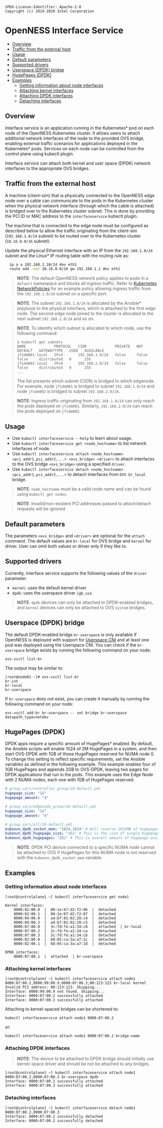 ```text
SPDX-License-Identifier: Apache-2.0
Copyright (c) 2019-2020 Intel Corporation
```
<!-- omit in toc -->
# OpenNESS Interface Service
- [Overview](#overview)
- [Traffic from the external host](#traffic-from-the-external-host)
- [Usage](#usage)
- [Default parameters](#default-parameters)
- [Supported drivers](#supported-drivers)
- [Userspace (DPDK) bridge](#userspace-dpdk-bridge)
- [HugePages (DPDK)](#hugepages-dpdk)
- [Examples](#examples)
	- [Getting information about node interfaces](#getting-information-about-node-interfaces)
	- [Attaching kernel interfaces](#attaching-kernel-interfaces)
	- [Attaching DPDK interfaces](#attaching-dpdk-interfaces)
	- [Detaching interfaces](#detaching-interfaces)

## Overview

Interface service is an application running in the Kubernetes\* pod on each node of the OpenNESS Kubernetes cluster. It allows users to attach additional network interfaces of the node to the provided OVS bridge, enabling external traffic scenarios for applications deployed in the Kubernetes\* pods. Services on each node can be controlled from the control plane using kubectl plugin.

Interface service can attach both kernel and user space (DPDK) network interfaces to the appropriate OVS bridges.

## Traffic from the external host

A machine (client-sim) that is physically connected to the OpenNESS edge node over a cable can communicate to the pods in the Kubernetes cluster when the physical network interface (through which the cable is attached) is bridged over to the Kubernetes cluster subnet. This is done by providing the PCI ID or MAC address to the `interfaceservice` kubectl plugin.

The machine that is connected to the edge node must be configured as described below to allow the traffic originating from the client-sim (`192.168.1.0/24` subnet) to be routed over to the Kubernetes cluster (`10.16.0.0/16` subnet).

Update the physical Ethernet interface with an IP from the `192.168.1.0/24` subnet and the Linux\* IP routing table with the routing rule as:
```bash
  ip a a 192.168.1.10/24 dev eth1
  route add -net 10.16.0.0/16 gw 192.168.1.1 dev eth1
```

> **NOTE**: The default OpenNESS network policy applies to pods in a `default` namespace and blocks all ingress traffic. Refer to [Kubernetes NetworkPolicies](https://github.com/otcshare/ido-specs/blob/master/doc/applications-onboard/network-edge-applications-onboarding.md#applying-kubernetes-network-policies) for an example policy allowing ingress traffic from the `192.168.1.0/24` subnet on a specific port.

> **NOTE**: The subnet `192.168.1.0/24` is allocated by the Ansible\* playbook to the physical interface, which is attached to the first edge node. The second edge node joined to the cluster is allocated to the next subnet `192.168.2.0/24` and so on.

> **NOTE**: To identify which subnet is allocated to which node, use the following command:
>  ```shell
>  $ kubectl get subnets
>  NAME             PROTOCOL   CIDR             PRIVATE   NAT     DEFAULT   GATEWAYTYPE   USED   AVAILABLE
>  jfsdm001-local   IPv4       192.168.1.0/24   false     false   false     distributed   0      255
>  jfsdm002-local   IPv4       192.168.2.0/24   false     false   false     distributed   0      255
>  ...
>  ```
>
> The list presents which subnet (CIDR) is bridged to which edgenode. For example, node `jfsdm001` is bridged to subnet `192.168.1.0/24` and node `jfsdm002` is bridged to subnet `192.168.2.0/24`.

> **NOTE**: Ingress traffic originating from `192.168.1.0/24` can only reach the pods deployed on `jfsdm001`. Similarly, `192.168.2.0/24` can reach the pods deployed on `jfsdm002`.

## Usage

* Use `kubectl interfaceservice --help` to learn about usage.
* Use `kubectl interfaceservice get <node_hostname>` to list network interfaces of node.
* Use `kubectl interfaceservice attach <node_hostname> <pci_addr1,pci_addr2,...> <ovs_bridge> <driver>` to attach interfaces to the OVS bridge `<ovs_bridge>` using a specified `driver`.
* Use `kubectl interfaceservice detach <node_hostname> <pci_addr1,pci_addr2,...>` to detach interfaces from `OVS br_local` bridge.

>**NOTE**: `node_hostname` must be a valid node name and can be found using `kubectl get nodes`.

>**NOTE**: Invalid/non-existent PCI addresses passed to attach/detach requests will be ignored

## Default parameters

The parameters `<ovs_bridge>` and `<driver>` are optional for the `attach` command. The default values are `br-local` for OVS bridge and `kernel` for driver. User can omit both values or driver only if they like to.
<!-- fix last sentence above. Make it more clear. Driver only? or driver, as needed?. -->

## Supported drivers 

Currently, interface service supports the following values of the `driver` parameter:
- `kernel`: uses the default kernel driver
- `dpdk`: uses the userspace driver `igb_uio`

>**NOTE**: `dpdk` devices can only be attached to DPDK-enabled bridges, and `kernel` devices can only be attached to OVS `system` bridges.

## Userspace (DPDK) bridge

The default DPDK-enabled bridge `br-userspace` is only available if OpenNESS is deployed with support for [Userspace CNI](https://github.com/otcshare/ido-specs/blob/master/doc/buiding-blocks/dataplane/openness-userspace-cni.md) and at least one pod was deployed using the Userspace CNI. You can check if the `br-userspace` bridge exists by running the following command on your node:

```shell
ovs-vsctl list-br
```

The output may be similar to:

```shell
[root@node01 ~]# ovs-vsctl list-br
br-int
br-local
br-userspace
```

If `br-userspace` does not exist, you can create it manually by running the following command on your node:

```shell
ovs-vsctl add-br br-userspace -- set bridge br-userspace datapath_type=netdev
```

## HugePages (DPDK)

DPDK apps require a specific amount of HugePages\* enabled. By default, the Ansible scripts will enable 1024 of 2M HugePages in a system, and then start OVS-DPDK with 1GB of those HugePages reserved for NUMA node 0. To change this setting to reflect specific requirements, set the Ansible variables as defined in the following example. This example enables four of 1GB HugePages and appends 2GB to OVS-DPDK, leaving two pages for DPDK applications that run in the pods. This example uses the Edge Node with 2 NUMA nodes, each one with 1GB of HugePages reserved.

```yaml
# group_vars/controller_group/10-default.yml
hugepage_size: "1G"
hugepage_amount: "4"
```

```yaml
# group_vars/edgenode_group/10-default.yml
hugepage_size: "1G"
hugepage_amount: "4"
```

```yaml
# group_vars/all/10-default.yml
kubeovn_dpdk_socket_mem: "1024,1024" # Will reserve 1024MB of hugepages for NUNA node 0 and NUMA node 1, respectively.
kubeovn_dpdk_hugepage_size: "1Gi" # This is the size of single hugepage to be used by DPDK. Can be 1Gi or 2Mi.
kubeovn_dpdk_hugepages: "2Gi" # This is overall amount of hugepags available to DPDK.
```

>**NOTE**: DPDK PCI device connected to a specific NUMA node cannot be attached to OVS if HugePages for this NUMA node is not reserved with the `kubeovn_dpdk_socket_mem` variable.

## Examples

### Getting information about node interfaces
```shell
[root@controlplane1 ~] kubectl interfaceservice get node1

Kernel interfaces:
	0000:02:00.0  |  00:1e:67:d2:f2:06  |  detached
	0000:02:00.1  |  00:1e:67:d2:f2:07  |  detached
	0000:04:00.0  |  a4:bf:01:02:20:c4  |  detached
	0000:04:00.3  |  a4:bf:01:02:20:c5  |  detached
	0000:07:00.0  |  3c:fd:fe:a1:34:c8  |  attached  | br-local
	0000:07:00.2  |  3c:fd:fe:a1:34:ca  |  detached
	0000:07:00.3  |  3c:fd:fe:a1:34:cb  |  detached
	0000:82:00.0  |  68:05:ca:3a:a7:1c  |  detached
	0000:82:00.1  |  68:05:ca:3a:a7:1d  |  detached

DPDK interfaces:
	0000:07:00.1  |  attached  | br-userspace
```

### Attaching kernel interfaces
```shell
[root@controlplane1 ~] kubectl interfaceservice attach node1 0000:07:00.2,0000:99:00.9,0000:07:00.3,00:123:123 br-local kernel
Invalid PCI address: 00:123:123. Skipping...
Interface: 0000:99:00.9 not found. Skipping...
Interface: 0000:07:00.2 successfully attached
Interface: 0000:07:00.3 successfully attached
```

Attaching to kernel-spaced bridges can be shortened to:

```shell
kubectl interfaceservice attach node1 0000:07:00.2
```
or:

```shell
kubectl interfaceservice attach node1 0000:07:00.2 bridge-name
```

### Attaching DPDK interfaces

>**NOTE**: The device to be attached to DPDK bridge should initially use kernel-space driver and should be not be attached to any bridges.
```shell
[root@controlplane1 ~] kubectl interfaceservice attach node1 0000:07:00.2,0000:07:00.3 br-userspace dpdk
Interface: 0000:07:00.2 successfully attached
Interface: 0000:07:00.3 successfully attached
```

### Detaching interfaces
```shell
[root@controlplane1 ~] kubectl interfaceservice detach node1 0000:07:00.2,0000:07:00.3
Interface: 0000:07:00.2 successfully detached
Interface: 0000:07:00.3 successfully detached
```
